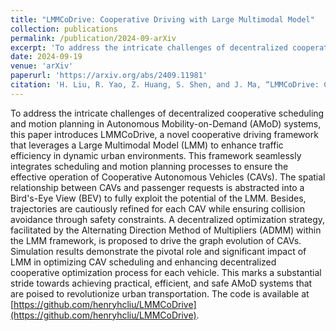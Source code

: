 ```yaml
---
title: "LMMCoDrive: Cooperative Driving with Large Multimodal Model"
collection: publications
permalink: /publication/2024-09-arXiv
excerpt: 'To address the intricate challenges of decentralized cooperative scheduling and motion planning in Autonomous Mobility-on-Demand (AMoD) systems, this paper introduces LMMCoDrive, a novel cooperative driving framework that leverages a Large Multimodal Model (LMM) to enhance traffic efficiency in dynamic urban environments. This  framework seamlessly integrates scheduling and motion planning processes to ensure the effective operation of Cooperative Autonomous Vehicles (CAVs). The spatial relationship between CAVs and passenger requests is abstracted into a Bird's-Eye View (BEV) to fully exploit the potential of the LMM. Besides, trajectories are cautiously refined for each CAV while ensuring collision avoidance through safety constraints. A decentralized optimization strategy, facilitated by the Alternating Direction Method of Multipliers (ADMM) within the LMM framework, is proposed to drive the graph evolution of CAVs. Simulation results demonstrate the pivotal role and significant impact of LMM in optimizing CAV scheduling and enhancing decentralized cooperative optimization process for each vehicle. This marks a substantial stride towards achieving practical, efficient, and safe AMoD systems that are poised to revolutionize urban transportation. The code is available at https://github.com/henryhcliu/LMMCoDrive.'
date: 2024-09-19
venue: 'arXiv'
paperurl: 'https://arxiv.org/abs/2409.11981'
citation: 'H. Liu, R. Yao, Z. Huang, S. Shen, and J. Ma, “LMMCoDrive: Cooperative Driving with Large Multimodal Model,” arXiv preprint arXiv: 2409.11981, 2024.'
---
```


To address the intricate challenges of decentralized cooperative scheduling and motion planning in Autonomous Mobility-on-Demand (AMoD) systems, this paper introduces LMMCoDrive, a novel cooperative driving framework that leverages a Large Multimodal Model (LMM) to enhance traffic efficiency in dynamic urban environments. This  framework seamlessly integrates scheduling and motion planning processes to ensure the effective operation of Cooperative Autonomous Vehicles (CAVs). The spatial relationship between CAVs and passenger requests is abstracted into a Bird's-Eye View (BEV) to fully exploit the potential of the LMM. Besides, trajectories are cautiously refined for each CAV while ensuring collision avoidance through safety constraints. A decentralized optimization strategy, facilitated by the Alternating Direction Method of Multipliers (ADMM) within the LMM framework, is proposed to drive the graph evolution of CAVs. Simulation results demonstrate the pivotal role and significant impact of LMM in optimizing CAV scheduling and enhancing decentralized cooperative optimization process for each vehicle. This marks a substantial stride towards achieving practical, efficient, and safe AMoD systems that are poised to revolutionize urban transportation.
The code is available at [https://github.com/henryhcliu/LMMCoDrive](https://github.com/henryhcliu/LMMCoDrive).

